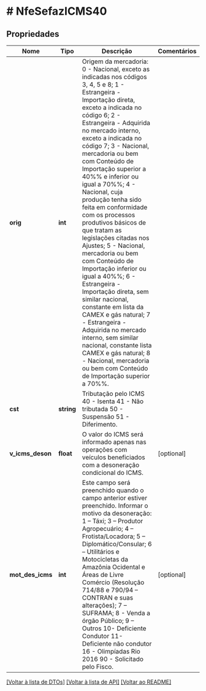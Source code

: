 # # NfeSefazICMS40

## Propriedades

Nome | Tipo | Descrição | Comentários
------------ | ------------- | ------------- | -------------
**orig** | **int** | Origem da mercadoria:  0 - Nacional, exceto as indicadas nos códigos 3, 4, 5 e 8;  1 - Estrangeira - Importação direta, exceto a indicada no código 6;  2 - Estrangeira - Adquirida no mercado interno, exceto a indicada no código 7;  3 - Nacional, mercadoria ou bem com Conteúdo de Importação superior a 40%% e inferior ou igual a 70%%;  4 - Nacional, cuja produção tenha sido feita em conformidade com os processos produtivos básicos de que tratam as legislações citadas nos Ajustes;  5 - Nacional, mercadoria ou bem com Conteúdo de Importação inferior ou igual a 40%%;  6 - Estrangeira - Importação direta, sem similar nacional, constante em lista da CAMEX e gás natural;  7 - Estrangeira - Adquirida no mercado interno, sem similar nacional, constante lista CAMEX e gás natural;  8 - Nacional, mercadoria ou bem com Conteúdo de Importação superior a 70%%. |
**cst** | **string** | Tributação pelo ICMS   40 - Isenta   41 - Não tributada   50 - Suspensão   51 - Diferimento. |
**v_icms_deson** | **float** | O valor do ICMS será informado apenas nas operações com veículos beneficiados com a desoneração condicional do ICMS. | [optional]
**mot_des_icms** | **int** | Este campo será preenchido quando o campo anterior estiver preenchido.  Informar o motivo da desoneração:  1 – Táxi;  3 – Produtor Agropecuário;  4 – Frotista/Locadora;  5 – Diplomático/Consular;  6 – Utilitários e Motocicletas da Amazônia Ocidental e Áreas de Livre Comércio (Resolução 714/88 e 790/94 – CONTRAN e suas alterações);  7 – SUFRAMA;  8 - Venda a órgão Público;  9 – Outros  10- Deficiente Condutor  11- Deficiente não condutor  16 - Olimpíadas Rio 2016  90 - Solicitado pelo Fisco. | [optional]

[[Voltar à lista de DTOs]](../../README.md#models) [[Voltar à lista de API]](../../README.md#endpoints) [[Voltar ao README]](../../README.md)
